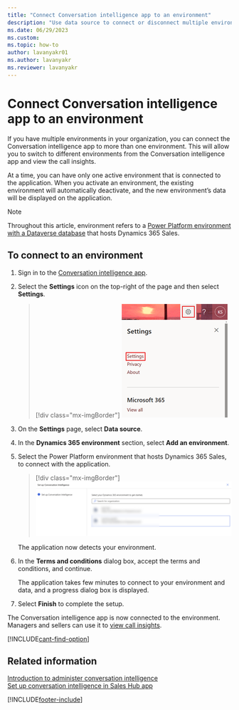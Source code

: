 ```yaml
---
title: "Connect Conversation intelligence app to an environment"
description: "Use data source to connect or disconnect multiple environments with conversation intelligence."
ms.date: 06/29/2023
ms.custom: 
ms.topic: how-to
author: lavanyakr01
ms.author: lavanyakr
ms.reviewer: lavanyakr
---
```

# Connect Conversation intelligence app to an environment  

If you have multiple environments in your organization, you can connect the Conversation intelligence app to more than one environment. This will allow you to switch to different environments from the Conversation intelligence app and view the call insights. 

At a time, you can have only one active environment that is connected to the application. When you activate an environment, the existing environment will automatically deactivate, and the new environment’s data 
will be displayed on the application. 

> [!NOTE]
> Throughout this article, environment refers to a [Power Platform environment with a Dataverse database](/power-platform/admin/create-environment#create-an-environment-with-a-database) that hosts Dynamics 365 Sales.

## To connect to an environment

1.	Sign in to the [Conversation intelligence app](https://sales.ai.dynamics.com/). 

3.	Select the **Settings** icon on the top-right of the page and then select **Settings**.

    > [!div class="mx-imgBorder"]
    > ![Select settings option](media/si-app-admin-select-settings.png "Select settings option")

4.	On the **Settings** page, select **Data source**. 
 
5.	In the **Dynamics 365 environment** section, select **Add an environment**.
 
6.	Select the Power Platform environment that hosts Dynamics 365 Sales, to connect with the application.

    > [!div class="mx-imgBorder"]
    > ![Select the environment](media/si-app-admin-connect-d365-organization.png "Select the environment")

    The application now detects your environment.

7.	In the **Terms and conditions** dialog box, accept the terms and conditions, and continue.
 
    The application takes few minutes to connect to your environment and data, and a progress dialog box is displayed.
 

11.	Select **Finish** to complete the setup.
  
The Conversation intelligence app is now connected to the environment.  Managers and sellers can use it to [view call insights](view-and-understand-call-summary.md).

[!INCLUDE[cant-find-option](../includes/cant-find-option.md)]

## Related information

[Introduction to administer conversation intelligence](intro-admin-guide-sales-insights.md#administer-conversation-intelligence)  
[Set up conversation intelligence in Sales Hub app](fre-setup-ci-sales-app.md)  

[!INCLUDE[footer-include](../includes/footer-banner.md)]
